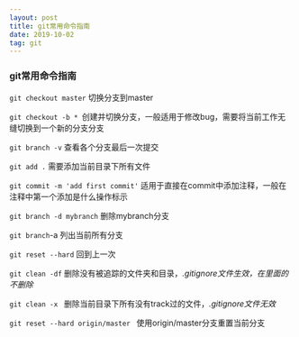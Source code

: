 ```yaml
---
layout: post
title: git常用命令指南
date: 2019-10-02
tag: git
---
```


### git常用命令指南

`git checkout master` 切换分支到master

`git checkout -b * `创建并切换分支，一般适用于修改bug，需要将当前工作无缝切换到一个新的分支分支

`git branch -v` 查看各个分支最后一次提交

`git add .` 需要添加当前目录下所有文件

`git commit -m 'add first commit'` 适用于直接在commit中添加注释，一般在注释中第一个添加是什么操作标示

`git branch -d mybranch` 删除mybranch分支

`git branch`-a 列出当前所有分支

`git reset --hard` 回到上一次

`git clean -df` 删除没有被追踪的文件夹和目录，*.gitignore文件生效，在里面的不删除*

`git clean -x ` 删除当前目录下所有没有track过的文件，*.gitignore文件无效*

`git reset --hard origin/master ` 使用origin/master分支重置当前分支
